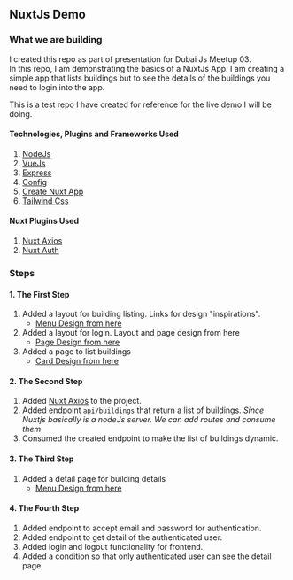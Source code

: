 ## NuxtJs Demo

### What we are building

I created this repo as part of presentation for Dubai Js Meetup 03.  
In this repo, I am demonstrating the basics of a NuxtJs App. I am creating a simple app that lists buildings but to see the details of the buildings you need to login into the app.  

This is a test repo I have created for reference for the live demo I will be doing.

#### Technologies, Plugins and Frameworks Used  

1. [NodeJs](https://nodejs.org/en/)
1. [VueJs](https://vuejs.org/)
1. [Express](https://expressjs.com/)
1. [Config](https://www.npmjs.com/package/config)
1. [Create Nuxt App](https://github.com/nuxt/create-nuxt-app)
1. [Tailwind Css](https://tailwindcss.com/docs/what-is-tailwind/)


#### Nuxt Plugins Used

1. [Nuxt Axios](https://axios.nuxtjs.org/)
1. [Nuxt Auth](https://auth.nuxtjs.org/)


### Steps

#### 1. The First Step

1. Added a layout for building listing. Links for design "inspirations".
    - [Menu Design from here](https://tailwindcss.com/docs/examples/navigation/#responsive-header)
1. Added a layout for login. Layout and page design from here
    - [Page Design from here](https://tailwindcss.com/docs/examples/forms/#login-form)
1. Added a page to list buildings
    - [Card Design from here](https://tailwindcss.com/docs/examples/cards/#horizontal)

#### 2. The Second Step

1. Added [Nuxt Axios](https://axios.nuxtjs.org/) to the project.
1. Added endpoint `api/buildings` that return a list of buildings.
    *Since Nuxtjs basically is a nodeJs server. We can add routes and consume them*
1. Consumed the created endpoint to make the list of buildings dynamic.

#### 3. The Third Step

1. Added a detail page for building details
   - [Menu Design from here](https://tailwindcss.com/docs/examples/cards/#stacked)
   
#### 4. The Fourth Step

1. Added endpoint to accept email and password for authentication.
1. Added endpoint to get detail of the authenticated user.
1. Added login and logout functionality for frontend.
1. Added a condition so that only authenticated user can see the detail page.
   
